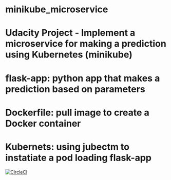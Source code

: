 # minikube_microservice
# Udacity Project - Implement a microservice for making a prediction using Kubernetes (minikube)
# flask-app: python app that makes a prediction based on parameters
# Dockerfile: pull image to create a Docker container
# Kubernets: using jubectm to instatiate a pod loading flask-app
[![CircleCI](https://circleci.com/gh/antonyseabramedeiros/minikube_microservice.svg?style=svg)](https://circleci.com/gh/antonyseabramedeiros/minikube_microservice)
